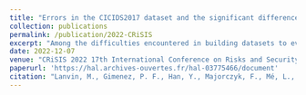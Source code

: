 ```yaml
---
title: "Errors in the CICIDS2017 dataset and the significant differences in detection performances it makes"
collection: publications
permalink: /publication/2022-CRiSIS
excerpt: "Among the difficulties encountered in building datasets to evaluate intrusion detection tools, a tricky part is the process of labelling the events into malicious and benign classes. The labelling correctness is paramount for the quality of the evaluation of intrusion detection systems but is often considered as the ground truth by practitioners and is rarely verified. Another difficulty lies in the correct capture of the network packets. If it is not the case, the characteristics of the network flows generated from the capture could be modified and lead to false results. In this paper, we present several flaws we identified in the labelling of the CICIDS2017 dataset and in the traffic capture, such as packet misorder, packet duplication and attack that were performed but not correctly labelled. Finally, we assess the impact of these different corrections on the evaluation of supervised intrusion detection approaches."
date: 2022-12-07
venue: "CRiSIS 2022 17th International Conference on Risks and Security of Internet and Systems"
paperurl: 'https://hal.archives-ouvertes.fr/hal-03775466/document'
citation: "Lanvin, M., Gimenez, P. F., Han, Y., Majorczyk, F., Mé, L., & Totel, E. (2022, December). Errors in the CICIDS2017 dataset and the significant differences in detection performances it makes. In CRiSIS 2022-International Conference on Risks and Security of Internet and Systems."
---
```

